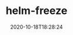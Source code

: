 ---
date: '2020-10-18T18:28:24'
draft: false
metadata:
  description: Freeze your charts in the wished versions
  homepage: ''
  name: helm-freeze
  owner:
    github_url: https://github.com/Qovery
    login: Qovery
    name: Qovery
    url: https://www.qovery.com
  url: https://github.com/Qovery/helm-freeze
tags:
- k8s
title: helm-freeze
type: tool
---